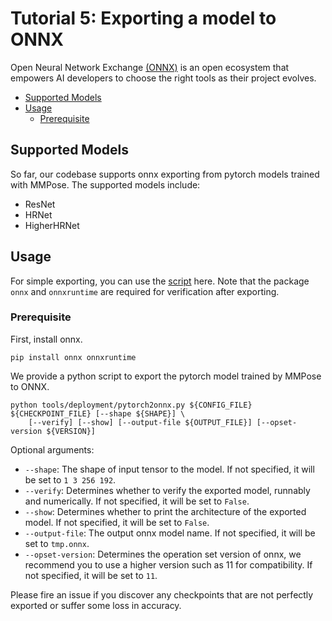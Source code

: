 # Tutorial 5: Exporting a model to ONNX

Open Neural Network Exchange [(ONNX)](https://onnx.ai/) is an open ecosystem that empowers AI developers to choose the right tools as their project evolves.

<!-- TOC -->

- [Supported Models](#supported-models)
- [Usage](#usage)
  - [Prerequisite](#prerequisite)

<!-- TOC -->

## Supported Models

So far, our codebase supports onnx exporting from pytorch models trained with MMPose. The supported models include:

- ResNet
- HRNet
- HigherHRNet

## Usage

For simple exporting, you can use the [script](/tools/pytorch2onnx.py) here. Note that the package `onnx` and `onnxruntime` are required for verification after exporting.

### Prerequisite

First, install onnx.

```shell
pip install onnx onnxruntime
```

We provide a python script to export the pytorch model trained by MMPose to ONNX.

```shell
python tools/deployment/pytorch2onnx.py ${CONFIG_FILE} ${CHECKPOINT_FILE} [--shape ${SHAPE}] \
    [--verify] [--show] [--output-file ${OUTPUT_FILE}] [--opset-version ${VERSION}]
```

Optional arguments:

- `--shape`: The shape of input tensor to the model. If not specified, it will be set to `1 3 256 192`.
- `--verify`: Determines whether to verify the exported model, runnably and numerically. If not specified, it will be set to `False`.
- `--show`: Determines whether to print the architecture of the exported model. If not specified, it will be set to `False`.
- `--output-file`: The output onnx model name. If not specified, it will be set to `tmp.onnx`.
- `--opset-version`: Determines the operation set version of onnx, we recommend you to use a higher version such as 11 for compatibility. If not specified, it will be set to `11`.

Please fire an issue if you discover any checkpoints that are not perfectly exported or suffer some loss in accuracy.
